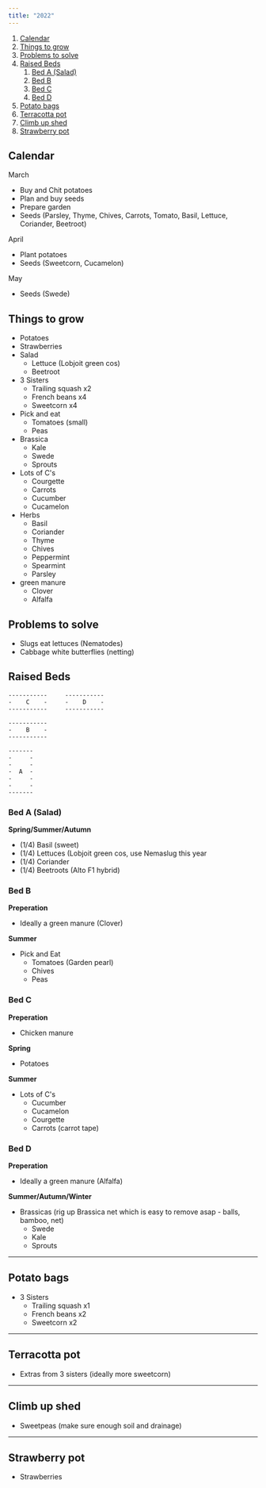 ```yaml
---
title: "2022"
---
```


1. [Calendar](#calendar)
2. [Things to grow](#things-to-grow)
3. [Problems to solve](#problems-to-solve)
4. [Raised Beds](#raised-beds)
   1. [Bed A (Salad)](#bed-a-salad)
   2. [Bed B](#bed-b)
   3. [Bed C](#bed-c)
   4. [Bed D](#bed-d)
5. [Potato bags](#potato-bags)
6. [Terracotta pot](#terracotta-pot)
7. [Climb up shed](#climb-up-shed)
8. [Strawberry pot](#strawberry-pot)

## Calendar

March

- Buy and Chit potatoes
- Plan and buy seeds
- Prepare garden
- Seeds (Parsley, Thyme, Chives, Carrots, Tomato, Basil, Lettuce, Coriander, Beetroot)

April

- Plant potatoes
- Seeds (Sweetcorn, Cucamelon)

May

- Seeds (Swede)

## Things to grow

- Potatoes
- Strawberries
- Salad
   - Lettuce (Lobjoit green cos)
   - Beetroot
- 3 Sisters
   - Trailing squash x2
   - French beans x4
   - Sweetcorn x4
- Pick and eat
   - Tomatoes (small)
   - Peas
- Brassica
   - Kale
   - Swede
   - Sprouts
- Lots of C's
   - Courgette
   - Carrots
   - Cucumber
   - Cucamelon
- Herbs
   - Basil
   - Coriander
   - Thyme
   - Chives
   - Peppermint
   - Spearmint
   - Parsley
- green manure
   - Clover
   - Alfalfa

## Problems to solve

- Slugs eat lettuces (Nematodes)
- Cabbage white butterflies (netting)

## Raised Beds

```text
-----------     -----------
-    C    -     -    D    -
-----------     -----------

-----------
-    B    -
-----------

-------
-     -
-     -
-  A  -
-     -
-     -
-------
```

### Bed A (Salad)

**Spring/Summer/Autumn**

- (1/4) Basil (sweet)
- (1/4) Lettuces (Lobjoit green cos, use Nemaslug this year
- (1/4) Coriander
- (1/4) Beetroots (Alto F1 hybrid)

### Bed B

**Preperation**

- Ideally a green manure (Clover)

**Summer**

- Pick and Eat
   - Tomatoes (Garden pearl)
   - Chives
   - Peas

### Bed C

**Preperation**

- Chicken manure

**Spring**

- Potatoes

**Summer**

- Lots of C's
   - Cucumber
   - Cucamelon
   - Courgette
   - Carrots (carrot tape)

### Bed D

**Preperation**

- Ideally a green manure (Alfalfa)

**Summer/Autumn/Winter**

- Brassicas (rig up Brassica net which is easy to remove asap - balls, bamboo, net)
   - Swede
   - Kale
   - Sprouts

---

## Potato bags

- 3 Sisters
  - Trailing squash x1
  - French beans x2
  - Sweetcorn x2

---

## Terracotta pot

- Extras from 3 sisters (ideally more sweetcorn)

---

## Climb up shed

- Sweetpeas (make sure enough soil and drainage)

---

## Strawberry pot

- Strawberries
